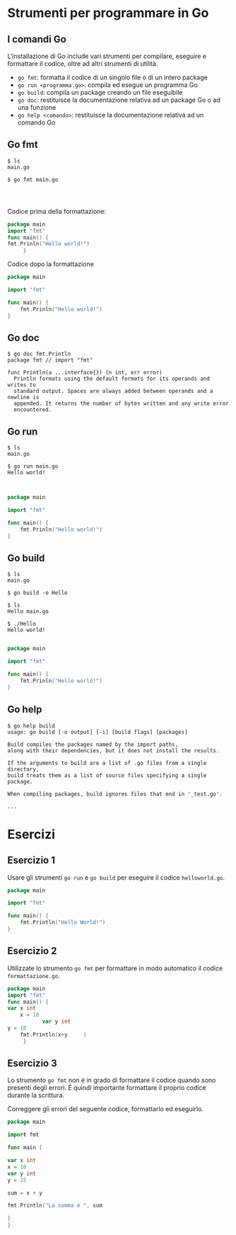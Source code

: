 # Strumenti per programmare in Go

## I comandi Go

L'installazione di Go include vari strumenti per compilare, eseguire e formattare il codice, oltre ad altri strumenti di utilità.

* `go fmt`: formatta il codice di un singolo file o di un intero package
* `go run <programma.go>`: compila ed esegue un programma Go
* `go build`: compila un package creando un file eseguibile
* `go doc`: restituisce la documentazione relativa ad un package Go o ad una funzione
* `go help <comando>`: restituisce la documentazione relativa ad un comando Go

## Go fmt

```text
$ ls
main.go

$ go fmt main.go




```


Codice prima della formattazione:
```go
package main
import "fmt"
func main() {
fmt.Prinln("Hello world!")
     }
```

Codice dopo la formattazione
```go
package main

import "fmt"

func main() {
    fmt.Prinln("Hello world!")
}
```

## Go doc

```text
$ go doc fmt.Println
package fmt // import "fmt"

func Println(a ...interface{}) (n int, err error)
  Println formats using the default formats for its operands and writes to
  standard output. Spaces are always added between operands and a newline is
  appended. It returns the number of bytes written and any write error
  encountered.
```

## Go run


```text
$ ls
main.go

$ go run main.go
Hello world!



```

```go
package main

import "fmt"

func main() {
    fmt.Prinln("Hello world!")
}
```
## Go build

```text
$ ls
main.go

$ go build -o Hello

$ ls
Hello main.go

$ ./Hello
Hello world!


```

```go
package main

import "fmt"

func main() {
    fmt.Prinln("Hello world!")
}
```


## Go help

```text
$ go help build
usage: go build [-o output] [-i] [build flags] [packages]

Build compiles the packages named by the import paths,
along with their dependencies, but it does not install the results.

If the arguments to build are a list of .go files from a single directory,
build treats them as a list of source files specifying a single package.

When compiling packages, build ignores files that end in '_test.go'.

...
```

# Esercizi

## Esercizio 1

Usare gli strumenti `go run` e `go build` per eseguire il codice `helloworld.go`.

```go
package main

import "fmt"

func main() {
	fmt.Println("Hello World!")
}
```

## Esercizio 2

Utilizzate lo strumento `go fmt` per formattare in modo automatico il codice `formattazione.go`.

```go
package main
import "fmt"
func main() {
var x int
	x = 10
	       var y int
y = 10
	fmt.Println(x+y     )
     }
```

## Esercizio 3

Lo strumento `go fmt` non è in grado di formattare il codice quando sono presenti degli errori.
È quindi importante formattare il proprio codice durante la scrittura.

Correggere gli errori del seguente codice, formattarlo ed eseguirlo.

```go
package main

import fmt

func main {

var x int 
x = 10
var y int
y = 15

sum = x + y

fmt.Println("La somma è ", sum

}
}
```

